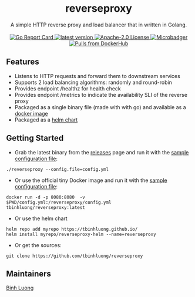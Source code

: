 <h1 align="center">
    reverseproxy
</h1>

<p align="center">
    A simple HTTP reverse proxy and load balancer that in written in Golang.
    <br/><br/>
    <a href="https://goreportcard.com/report/github.com/tbinhluong/reverseproxy">
        <img alt="Go Report Card" src="https://goreportcard.com/badge/github.com/tbinhluong/reverseproxy" />
    </a>    
    <a href="https://github.com/tbinhluong/reverseproxy/releases">
        <img alt="latest version" src="https://img.shields.io/github/tag/tbinhluong/reverseproxy.svg" />
    </a>
    <a href="https://www.apache.org/licenses/LICENSE-2.0">
        <img alt="Apache-2.0 License" src="https://img.shields.io/github/license/tbinhluong/reverseproxy.svg" />
    </a>
    <a href="https://microbadger.com/images/tbinhluong/reverseproxy">
      <img alt="Microbadger" src="https://images.microbadger.com/badges/image/tbinhluong/reverseproxy.svg" />
    </a>
    <a href="https://hub.docker.com/r/tbinhluong/reverseproxy">
        <img alt="Pulls from DockerHub" src="https://img.shields.io/docker/pulls/tbinhluong/reverseproxy.svg?style=flat-square" />
    </a>
</p>

## Features

  - Listens to HTTP requests and forward them to downstream services
  - Supports 2 load balancing algorithms: randomly and round-robin
  - Provides endpoint /healthz for health check
  - Provides endpoint /metrics to indicate the availability SLI of the reverse proxy
  - Packaged as a single binary file (made with with go) and available as a [docker image](https://hub.docker.com/r/tbinhluong/reverseproxy)
  - Packaged as a [helm chart](https://github.com/tbinhluong/tbinhluong.github.io/tree/master/charts/reverseproxy-helm) 

## Getting Started

  - Grab the latest binary from the [releases](https://github.com/tbinhluong/reverseproxy/releases) page and run it with the [sample configuration file](https://raw.githubusercontent.com/tbinhluong/reverseproxy/master/config/config.yml):

```shell
./reverseproxy --config.file=config.yml
```

  - Or use the official tiny Docker image and run it with the [sample configuration file](https://raw.githubusercontent.com/tbinhluong/reverseproxy/master/config/config.yml):

```shell
docker run -d -p 8080:8080  -v $PWD/config.yml:/reverseproxy/config.yml tbinhluong/reverseproxy:latest
```

  - Or use the helm chart

```shell
helm repo add myrepo https://tbinhluong.github.io/
helm install myrepo/reverseproxy-helm --name=reverseproxy
```

  - Or get the sources:

```shell
git clone https://github.com/tbinhluong/reverseproxy
```

## Maintainers

[Binh Luong](mailto:tbinhluong@gmail.com)
